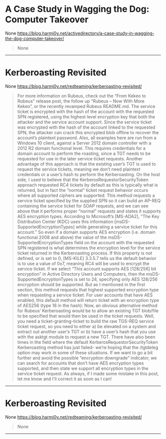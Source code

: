 # A Case Study in Wagging the Dog: Computer Takeover

None
https://blog.harmj0y.net/activedirectory/a-case-study-in-wagging-the-dog-computer-takeover/
<blockquote>
None
</blockquote>

---

# Kerberoasting Revisited

None
https://blog.harmj0y.net/redteaming/kerberoasting-revisited/
<blockquote>
For more information on Rubeus, check out the “From Kekeo to Rubeus” release post, the follow up “Rubeus – Now With More Kekeo”, or the recently revamped Rubeus README.md. The service ticket is encrypted with the hash of the account with the requested SPN registered, using the highest level encryption key that both the attacker and the service account support. Since the service ticket was encrypted with the hash of the account linked to the requested SPN, the attacker can crack this encrypted blob offline to recover the account’s plaintext password. Also, all examples here are run from a Windows 10 client, against a Server 2012 domain controller with a 2012 R2 domain functional level. This requires credentials for a domain account to perform the roasting, since a TGT needs to be requested for use in the later service ticket requests. Another advantage of this approach is that the existing user’s TGT is used to request the service tickets, meaning we don’t need plaintext credentials or a user’s hash to perform the Kerberoasting. On the host side, I used to believe that the KerberosRequestorSecurityToken approach requested RC4 tickets by default as this is typically what is returned, but in fact the “normal” ticket request behavior occurs where all supported ciphers are supported. This method requests a service ticket specified by the supplied SPN so it can build an AP-REQ containing the service ticket for SOAP requests, and we can see above that it performs proper “normal” requests and states it supports AES encryption types. According to Microsoft’s [MS-ADA2], “The Key Distribution Center (KDC) uses this information [msDS-SupportedEncryptionTypes] while generating a service ticket for this account.” So even if a domain supports AES encryption (i.e. domain functional 2008 and above) the value of the msDS-SupportedEncryptionTypes field on the account with the requested SPN registered is what determines the encryption level for the service ticket returned in the Kerberoasting process. If this property is not defined, or is set to 0, [MS-KILE] 3.3.5.7 tells us the default behavior is to use a value of 0x7, meaning RC4 will be used to encrypt the service ticket. If we select “This account supports AES [128/256] bit encryption” in Active Directory Users and Computers, then the msDS-SupportedEncryptionTypes is set to 24, specifying only AES 128/256 encryption should be supported. But as I mentioned in the first section, this method requests that highest supported encryption type when requesting a service ticket. For user accounts that have AES enabled, this default method will return ticket with an encryption type of AES256 (type 18 in the hash): Now, an obvious alternative method for Rubeus’ Kerberoasting would be to allow an existing TGT blob/file to be specified that would then be used in the ticket requests. Well, you need a ticket-granting-ticket to build the raw TGS-REQ service ticket request, so you need to either a) be elevated on a system and extract out another user’s TGT or b) have a user’s hash that you use with the asktgt module to request a new TGT. There have also been times in the field where the default KerberosRequestorSecurityToken Kerberoasting method has just failed- we’re hoping that the /tgtdeleg option may work in some of these situations. If we want to go a bit further and avoid the possible “encryption downgrade” indicator, we can search for accounts that don’t have AES encryption types supported, and then state we support all encryption types in the service ticket request. As always, if I made some mistake in this post, let me know and I’ll correct it as soon as I can!
</blockquote>

---

# Kerberoasting Revisited

None
https://blog.harmj0y.net/redteaming/kerberoasting-revisited/
<blockquote>
None
</blockquote>

---

